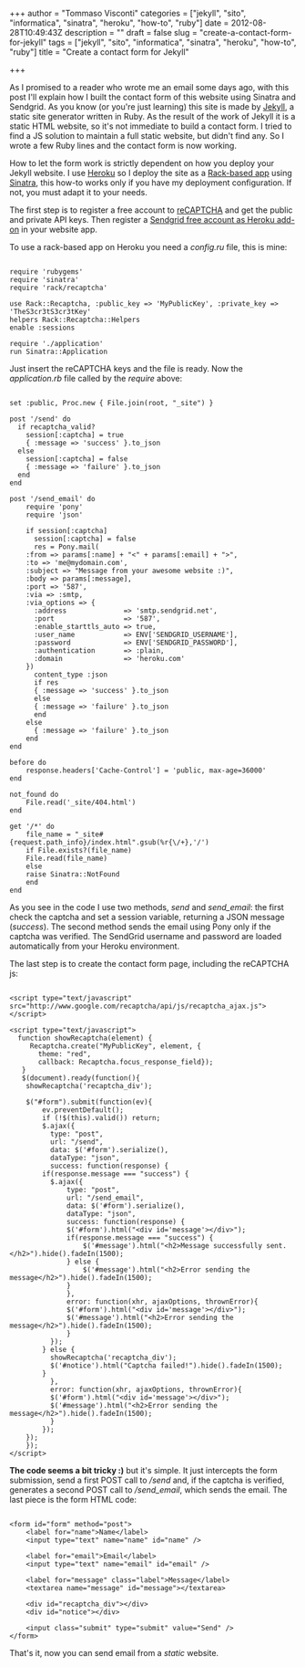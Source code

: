 +++
author = "Tommaso Visconti"
categories = ["jekyll", "sito", "informatica", "sinatra", "heroku", "how-to", "ruby"]
date = 2012-08-28T10:49:43Z
description = ""
draft = false
slug = "create-a-contact-form-for-jekyll"
tags = ["jekyll", "sito", "informatica", "sinatra", "heroku", "how-to", "ruby"]
title = "Create a contact form for Jekyll"

+++



As I promised to a reader who wrote me an email some days ago, with this post I'll explain how I built the contact form of this website using Sinatra and Sendgrid. As you know (or you're just learning) this site is made by [Jekyll](https://github.com/mojombo/jekyll), a static site generator written in Ruby. As the result of the work of Jekyll it is a static HTML website, so it's not immediate to build a contact form. I tried to find a JS solution to maintain a full static website, but didn't find any. So I wrote a few Ruby lines and the contact form is now working.

How to let the form work is strictly dependent on how you deploy your Jekyll website. I use [Heroku](http://www.heroku.com/) so I deploy the site as a [Rack-based app](https://devcenter.heroku.com/articles/rack) using [Sinatra](http://www.sinatrarb.com/), this how-to works only if you have my deployment configuration. If not, you must adapt it to your needs.

The first step is to register a free account to [reCAPTCHA](http://www.google.com/recaptcha) and get the public and private API keys. Then register a [Sendgrid free account as Heroku add-on](https://devcenter.heroku.com/articles/sendgrid) in your website app.

To use a rack-based app on Heroku you need a *config.ru* file, this is mine:

```prettyprint lang-ruby

require 'rubygems'
require 'sinatra'
require 'rack/recaptcha'

use Rack::Recaptcha, :public_key => 'MyPublicKey', :private_key => 'TheS3cr3tS3cr3tKey'
helpers Rack::Recaptcha::Helpers
enable :sessions

require './application'
run Sinatra::Application

```

	
Just insert the reCAPTCHA keys and the file is ready. Now the *application.rb* file called by the *require* above:

```prettyprint lang-ruby

set :public, Proc.new { File.join(root, "_site") }

post '/send' do
  if recaptcha_valid?
    session[:captcha] = true
    { :message => 'success' }.to_json
  else
    session[:captcha] = false
    { :message => 'failure' }.to_json
  end
end

post '/send_email' do
    require 'pony'
    require 'json'

    if session[:captcha]
      session[:captcha] = false
      res = Pony.mail(
	:from => params[:name] + "<" + params[:email] + ">",
	:to => 'me@mydomain.com',
	:subject => "Message from your awesome website :)",
	:body => params[:message],
	:port => '587',
	:via => :smtp,
	:via_options => {
	  :address              => 'smtp.sendgrid.net',
	  :port                 => '587',
	  :enable_starttls_auto => true,
	  :user_name            => ENV['SENDGRID_USERNAME'],
	  :password             => ENV['SENDGRID_PASSWORD'],
	  :authentication       => :plain,
	  :domain               => 'heroku.com'
	})
      content_type :json
      if res
	  { :message => 'success' }.to_json
      else
	  { :message => 'failure' }.to_json
      end
    else
      { :message => 'failure' }.to_json
    end
end

before do
    response.headers['Cache-Control'] = 'public, max-age=36000'
end

not_found do
    File.read('_site/404.html')
end

get '/*' do
    file_name = "_site#{request.path_info}/index.html".gsub(%r{\/+},'/')
    if File.exists?(file_name)
	File.read(file_name)
    else
	raise Sinatra::NotFound
    end
end

```


As you see in the code I use two methods, *send* and *send_email*: the first check the captcha and set a session variable, returning a JSON message (*success*). The second method sends the email using Pony only if the captcha was verified.
The SendGrid username and password are loaded automatically from your Heroku environment.

The last step is to create the contact form page, including the reCAPTCHA js:

```prettyprint lang-html

<script type="text/javascript" src="http://www.google.com/recaptcha/api/js/recaptcha_ajax.js"></script>

<script type="text/javascript">
  function showRecaptcha(element) {
     Recaptcha.create("MyPublicKey", element, {
       theme: "red",
       callback: Recaptcha.focus_response_field});
   }
   $(document).ready(function(){
	showRecaptcha('recaptcha_div');
	
	$("#form").submit(function(ev){
	    ev.preventDefault();
	    if (!$(this).valid()) return;
	    $.ajax({
	      type: "post",
	      url: "/send",
	      data: $('#form').serialize(),
	      dataType: "json",
	      success: function(response) {
		if(response.message === "success") {
		  $.ajax({
		      type: "post",
		      url: "/send_email",
		      data: $('#form').serialize(),
		      dataType: "json",
		      success: function(response) {
			  $('#form').html("<div id='message'></div>");
			  if(response.message === "success") {
			      $('#message').html("<h2>Message successfully sent.</h2>").hide().fadeIn(1500);
			  } else {
			      $('#message').html("<h2>Error sending the message</h2>").hide().fadeIn(1500);
			  }
		      },
		      error: function(xhr, ajaxOptions, thrownError){
			  $('#form').html("<div id='message'></div>");
			  $('#message').html("<h2>Error sending the message</h2>").hide().fadeIn(1500);
		      } 
		  });
		} else {
		  showRecaptcha('recaptcha_div');
		  $('#notice').html("Captcha failed!").hide().fadeIn(1500);
		}
	      },
	      error: function(xhr, ajaxOptions, thrownError){
		  $('#form').html("<div id='message'></div>");
		  $('#message').html("<h2>Error sending the message</h2>").hide().fadeIn(1500);
	      }
	    });
	});
    });
</script>

```


**The code seems a bit tricky :)** but it's simple. It just intercepts the form submission, send a first POST call to */send* and, if the captcha is verified, generates a second POST call to */send_email*, which sends the email.
The last piece is the form HTML code:

```prettyprint lang-html

<form id="form" method="post">
	<label for="name">Name</label>
	<input type="text" name="name" id="name" />

	<label for="email">Email</label>
	<input type="text" name="email" id="email" />

	<label for="message" class="label">Message</label>
	<textarea name="message" id="message"></textarea>

	<div id="recaptcha_div"></div>
	<div id="notice"></div>

	<input class="submit" type="submit" value="Send" />
</form>

```


That's it, now you can send email from a *static* website.

